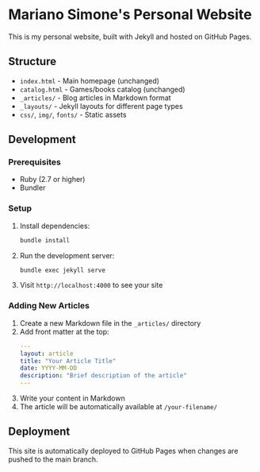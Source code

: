 # Mariano Simone's Personal Website

This is my personal website, built with Jekyll and hosted on GitHub Pages.

## Structure

- `index.html` - Main homepage (unchanged)
- `catalog.html` - Games/books catalog (unchanged)
- `_articles/` - Blog articles in Markdown format
- `_layouts/` - Jekyll layouts for different page types
- `css/`, `img/`, `fonts/` - Static assets

## Development

### Prerequisites

- Ruby (2.7 or higher)
- Bundler

### Setup

1. Install dependencies:
   ```bash
   bundle install
   ```

2. Run the development server:
   ```bash
   bundle exec jekyll serve
   ```

3. Visit `http://localhost:4000` to see your site

### Adding New Articles

1. Create a new Markdown file in the `_articles/` directory
2. Add front matter at the top:
   ```yaml
   ---
   layout: article
   title: "Your Article Title"
   date: YYYY-MM-DD
   description: "Brief description of the article"
   ---
   ```
3. Write your content in Markdown
4. The article will be automatically available at `/your-filename/`

## Deployment

This site is automatically deployed to GitHub Pages when changes are pushed to the main branch.
